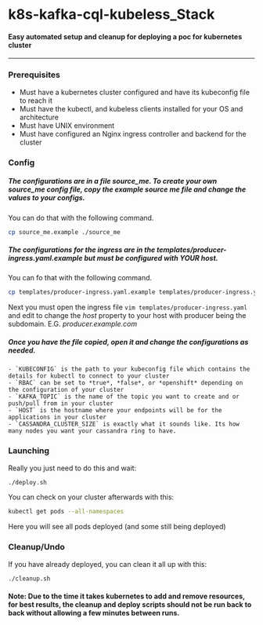 # k8s-kafka-cql-kubeless_Stack

#### Easy automated setup and cleanup for deploying a poc for kubernetes cluster
---

### Prerequisites
  - Must have a kubernetes cluster configured and have its kubeconfig file to reach it
  - Must have the kubectl, and kubeless clients installed for your OS and architecture
  - Must have UNIX environment
  - Must have configured an Nginx ingress controller and backend for the cluster
  
  
### Config
  ##### The configurations are in a file *source_me*. To create your own *source_me* config file, copy the example source me file and change the values to your configs.
  You can do that with the following command.
  ```bash
  cp source_me.example ./source_me
  ```
  ##### The configurations for the ingress are in the templates/producer-ingress.yaml.example but must be configured with YOUR host.
  You can fo that with the following command.
  ```bash
  cp templates/producer-ingress.yaml.example templates/producer-ingress.yaml
   ```
   Next you must open the ingress file `vim templates/producer-ingress.yaml` and edit to change the *host* property to your host with producer being the subdomain. E.G. *producer.example.com*
  
  ##### Once you have the file copied, open it and change the configurations as needed.
    - `KUBECONFIG` is the path to your kubeconfig file which contains the details for kubectl to connect to your cluster
    - `RBAC` can be set to *true*, *false*, or *openshift* depending on the configuration of your cluster
    - `KAFKA_TOPIC` is the name of the topic you want to create and or push/pull from in your cluster
    - `HOST` is the hostname where your endpoints will be for the applications in your cluster
    - `CASSANDRA_CLUSTER_SIZE` is exactly what it sounds like. Its how many nodes you want your cassandra ring to have.
    
### Launching
  Really you just need to do this and wait:
  ```bash
  ./deploy.sh
  ```
  
  You can check on your cluster afterwards with this:
  
  ```bash
  kubectl get pods --all-namespaces
  ```
  
  Here you will see all pods deployed (and some still being deployed)
  
### Cleanup/Undo
  If you have already deployed, you can clean it all up with this:
  ```bash
  ./cleanup.sh
  ```
  
  #### Note: Due to the time it takes kubernetes to add and remove resources, for best results, the cleanup and deploy scripts should not be run back to back without allowing a few minutes between runs.

